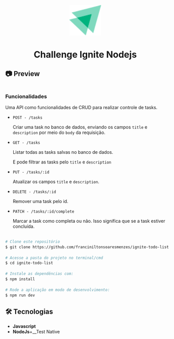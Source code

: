 <p align="center">
    <img src="/preview/icon.svg" width="100"  >
<p/>
<h1 align="center">
     Challenge Ignite Nodejs
</h1>
<h2>📷 Preview </h2>
  <div style="display: flex; flex-direction: row;">
    <p align="center">
      <img width="800" style="border-radius: 10px" height="auto" alt="Class-02" title="Class-02" src="/preview/preview-complete-task.gif"  />
      <img width="800" style="border-radius: 10px" height="auto" alt="Class-02" title="Class-02" src="/preview/preview-test.gif"  />
    </p>
  <div>
    
   <h3>Funcionalidades</h3>
 <p>
  Uma API como funcionalidades de CRUD para realizar controle de tasks.
 <p/>

    
    
  - `POST - /tasks`
    
    Criar uma task no banco de dados, enviando os campos `title` e `description` por meio do `body` da requisição.
    
- `GET - /tasks`
    
    Listar todas as tasks salvas no banco de dados.
   
    E pode filtrar as tasks pelo `title` e `description`
    
 - `PUT - /tasks/:id`
    
    Atualizar os campos `title` e `description`.
    
- `DELETE - /tasks/:id`
    
    Remover uma task pelo id.
    
- `PATCH - /tasks/:id/complete`
    
    Marcar a task como completa ou não. Isso significa que se a task estiver concluída.
    
```bash

# Clone este repositório
$ git clone https://github.com/franciniltonsoaresmenzes/ignite-todo-list

# Acesse a pasta do projeto no terminal/cmd
$ cd ignite-todo-list

# Instale as dependências com:
$ npm install

# Rode a aplicação em modo de desenvolvimento:
$ npm run dev
```
## :hammer_and_wrench: Tecnologias
  * __Javascript__
  * __NodeJs__+__Test Native
